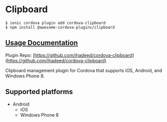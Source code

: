 # Clipboard

```
$ ionic cordova plugin add cordova-clipboard
$ npm install @awesome-cordova-plugins/clipboard
```

## [Usage Documentation](https://danielsogl.gitbook.io/awesome-cordova-plugins/plugins/clipboard/)

Plugin Repo: [https://github.com/ihadeed/cordova-clipboard](https://github.com/ihadeed/cordova-clipboard)

Clipboard management plugin for Cordova that supports iOS, Android, and Windows Phone 8.

## Supported platforms

- Android
  - iOS
  - Windows Phone 8
  


